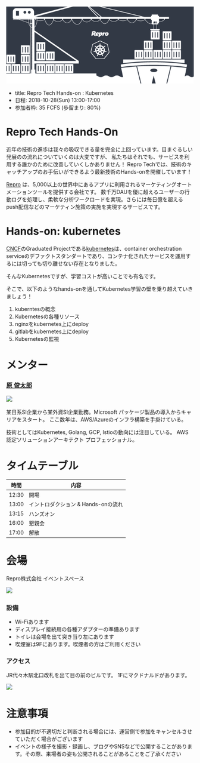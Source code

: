 ![](/hands-on/4/images/banner.png)

- title: Repro Tech Hands-on : Kubernetes
- 日程: 2018-10-28(Sun) 13:00-17:00
- 参加者枠: 35 FCFS (歩留まり: 80%)

# Repro Tech Hands-On

近年の技術の進歩は我々の吸収できる量を完全に上回っています。目まぐるしい発展のの流れについていくのは大変ですが、
私たちはそれでも、サービスを利用する誰かのために改善していくしかありません！
Repro Techでは、技術のキャッチアップのお手伝いができるよう最新技術のHands-onを開催しています！

[Repro](https://repro.io) は、5,000以上の世界中にあるアプリに利用されるマーケティングオートメーションツールを提供する会社です。
数千万DAUを優に超えるユーザーの行動ログを処理し、柔軟な分析ワークロードを実現。さらには毎日億を超えるpush配信などのマーケティン施策の実施を実現するサービスです。

# Hands-on: kubernetes

[CNCF](https://www.cncf.io/)のGraduated Projectである[kubernetes](https://kubernetes.io/)は、container orchestration serviceのデファクトスタンダートであり、コンテナ化されたサービスを運用するには切っても切り離せない存在となりました。

そんなKubernetesですが、学習コストが高いことでも有名です。

そこで、以下のようなhands-onを通してKubernetes学習の壁を乗り越えていきましょう！

1. kuberntesの概念
1. Kubernetesの各種リソース
1. nginxをkubernetes上にdeploy
1. gitlabをkubernetes上にdeploy
1. Kubernetesの監視

# メンター

### [原 俊太郎](https://twitter.com/harashunta)

![](https://pbs.twimg.com/profile_images/648656587393904640/PNUMGTeS_400x400.png)

某日系SI企業から某外資SI企業勤務。Microsoft パッケージ製品の導入からキャリアをスタート。
ここ数年は、AWS/Azureのインフラ構築を手掛けている。

技術としてはKubernetes, Golang, GCP, Istioの動向には注目している。
AWS 認定ソリューションアーキテクト プロフェッショナル。

# タイムテーブル

時間  | 内容
---   | ---
12:30 | 開場
13:00 | イントロダクション & Hands-onの流れ
13:15 | ハンズオン
16:00 | 懇親会
17:00 | 解散

# 会場

Repro株式会社 イベントスペース

![](https://github.com/reproio/repro-tech-meetup/blob/master/assets/images/repro-event-space.png?raw=true)

### 設備

- Wi-Fiあります
- ディスプレイ接続用の各種アダプターの準備あります
- トイレは会場を出て突き当り左にあります
- 喫煙室は9Fにあります。喫煙者の方はご利用ください

### アクセス

JR代々木駅北口改札を出て目の前のビルです。
1Fにマクドナルドがあります。

![](https://github.com/reproio/repro-tech-meetup/blob/master/assets/images/repro-access-1.png?raw=true)

# 注意事項

- 参加目的が不適切だと判断される場合には、運営側で参加をキャンセルさせていただく場合がございます
- イベントの様子を撮影・録画し、ブログやSNSなどで公開することがあります。その際、来場者の姿も公開されることがあることをご了承ください

